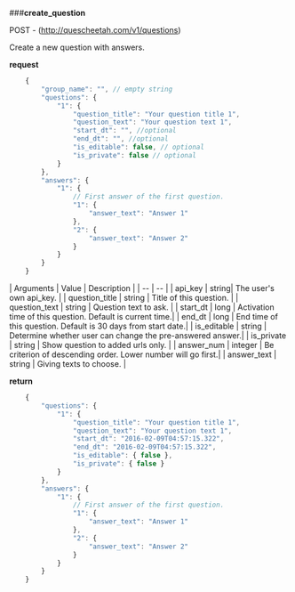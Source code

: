 ###**create_question**


POST - (http://quescheetah.com/v1/questions)

Create a new question with answers.

**request**
```javascript
    {
        "group_name": "", // empty string
        "questions": {
            "1": {
                "question_title": "Your question title 1",
                "question_text": "Your question text 1",
                "start_dt": "", //optional
                "end_dt": "", //optional
                "is_editable": false, // optional
                "is_private": false // optional
            }
        },
        "answers": {
            "1": {
                // First answer of the first question.
                "1": {
                    "answer_text": "Answer 1"
                },
                "2": {
                    "answer_text": "Answer 2"
                }
            }
        }
    }
```
| Arguments | Value | Description |
| --        | --    |
| api_key | string| The user's own api_key. |
| question_title | string | Title of this question. |
| question_text  | string  | Question text to ask. |
| start_dt | long | Activation time of this question. Default is current time.|
| end_dt | long | End time of this question. Default is 30 days from start date.|
| is_editable | string | Determine whether user can change the pre-answered answer.|
| is_private | string | Show question to added urls only. |
| answer_num | integer | Be criterion of descending order. Lower number will go first.|
| answer_text | string | Giving texts to choose. |



**return**
```javascript
    {
        "questions": {
            "1": {
                "question_title": "Your question title 1",
                "question_text": "Your question text 1",
                "start_dt": "2016-02-09T04:57:15.322",
                "end_dt": "2016-02-09T04:57:15.322",
                "is_editable": { false },
                "is_private": { false }
            }
        },
        "answers": {
            "1": {
                // First answer of the first question.
                "1": {
                    "answer_text": "Answer 1"
                },
                "2": {
                    "answer_text": "Answer 2"
                }
            }
        }
    }
```
